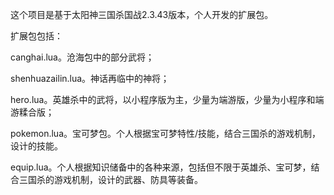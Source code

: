 这个项目是基于太阳神三国杀国战2.3.43版本，个人开发的扩展包。

扩展包包括：

canghai.lua。沧海包中的部分武将；

shenhuazailin.lua。神话再临中的神将；

hero.lua。英雄杀中的武将，以小程序版为主，少量为端游版，少量为小程序和端游糅合版；

pokemon.lua。宝可梦包。个人根据宝可梦特性/技能，结合三国杀的游戏机制，设计的技能。

equip.lua。个人根据知识储备中的各种来源，包括但不限于英雄杀、宝可梦，结合三国杀的游戏机制，设计的武器、防具等装备。
